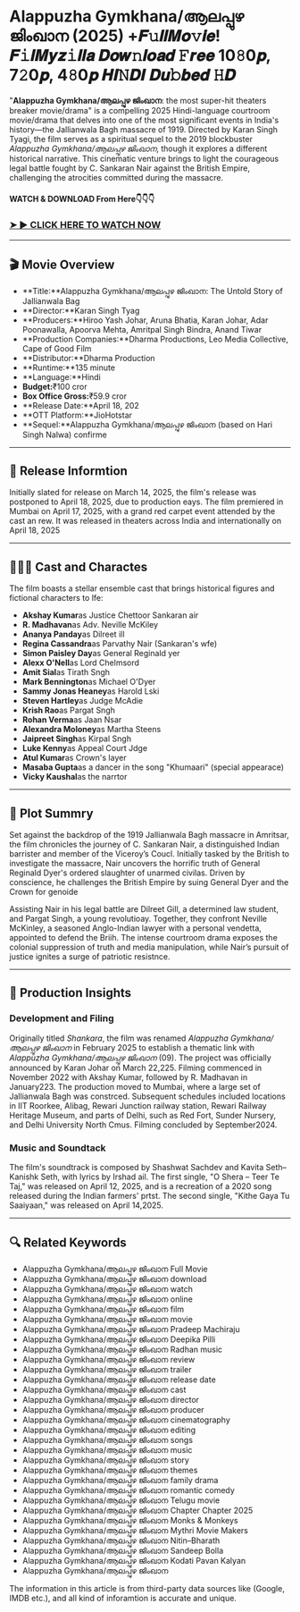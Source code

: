 # Alappuzha Gymkhana/ആലപ്പുഴ ജിംഖാന (2025) +𝑭𝚞𝒍𝒍𝑴𝒐𝚟𝒊𝒆! 𝑭𝚒𝒍𝑴𝒚𝒛𝚒𝒍𝒍𝒂 𝑫𝒐𝒘𝚗𝒍𝒐𝒂𝒅 𝙵𝒓𝒆𝒆 10𝟾0𝒑, 7𝟸0𝒑, 4𝟾0𝒑 𝑯𝑰𝙽𝑫𝑰 𝑫𝒖𝚋𝒃𝒆𝒅 𝙷𝑫

"**Alappuzha Gymkhana/ആലപ്പുഴ ജിംഖാന**: the most super-hit theaters breaker movie/drama" is a compelling 2025 Hindi-language courtroom movie/drama that delves into one of the most significant events in India's history—the Jallianwala Bagh massacre of 1919. Directed by Karan Singh Tyagi, the film serves as a spiritual sequel to the 2019 blockbuster *Alappuzha Gymkhana/ആലപ്പുഴ ജിംഖാന*, though it explores a different historical narrative. This cinematic venture brings to light the courageous legal battle fought by C. Sankaran Nair against the British Empire, challenging the atrocities committed during the massacre.

#### WATCH & DOWNLOAD From Here👇👇👇

### <a href="https://t.co/8PfY5gxeJe" rel="nofollow">➤ ► CLICK HERE TO WATCH NOW</a>

---

## 🎬 Movie Overview

- **Title:**Alappuzha Gymkhana/ആലപ്പുഴ ജിംഖാന: The Untold Story of Jallianwala Bag  
- **Director:**Karan Singh Tyag  
- **Producers:**Hiroo Yash Johar, Aruna Bhatia, Karan Johar, Adar Poonawalla, Apoorva Mehta, Amritpal Singh Bindra, Anand Tiwar  
- **Production Companies:**Dharma Productions, Leo Media Collective, Cape of Good Film  
- **Distributor:**Dharma Production  
- **Runtime:**135 minute  
- **Language:**Hindi  
- **Budget:**₹100 cror  
- **Box Office Gross:**₹59.9 cror  
- **Release Date:**April 18, 202  
- **OTT Platform:**JioHotstar  
- **Sequel:**Alappuzha Gymkhana/ആലപ്പുഴ ജിംഖാന (based on Hari Singh Nalwa) confirme

---

## 📅 Release Informtion

Initially slated for release on March 14, 2025, the film's release was postponed to April 18, 2025, due to production eays. The film premiered in Mumbai on April 17, 2025, with a grand red carpet event attended by the cast an rew. It was released in theaters across India and internationally on April 18, 2025 

---

## 🧑‍🤝‍🧑 Cast and Charactes

The film boasts a stellar ensemble cast that brings historical figures and fictional characters to lfe:

- **Akshay Kumar**as Justice Chettoor Sankaran air  
- **R. Madhavan**as Adv. Neville McKiley  
- **Ananya Panday**as Dilreet ill  
- **Regina Cassandra**as Parvathy Nair (Sankaran's wfe)  
- **Simon Paisley Day**as General Reginald yer  
- **Alexx O'Nell**as Lord Chelmsord  
- **Amit Sial**as Tirath Sngh  
- **Mark Bennington**as Michael O'Dyer  
- **Sammy Jonas Heaney**as Harold Lski  
- **Steven Hartley**as Judge McAdie  
- **Krish Rao**as Pargat Sngh  
- **Rohan Verma**as Jaan Nsar  
- **Alexandra Moloney**as Martha Steens  
- **Jaipreet Singh**as Kirpal Sngh  
- **Luke Kenny**as Appeal Court Jdge  
- **Atul Kumar**as Crown's layer  
- **Masaba Gupta**as a dancer in the song "Khumaari" (special appearace)  
- **Vicky Kaushal**as the narrtor

---

## 📖 Plot Summry

Set against the backdrop of the 1919 Jallianwala Bagh massacre in Amritsar, the film chronicles the journey of C. Sankaran Nair, a distinguished Indian barrister and member of the Viceroy’s Coucl. Initially tasked by the British to investigate the massacre, Nair uncovers the horrific truth of General Reginald Dyer's ordered slaughter of unarmed civilas. Driven by conscience, he challenges the British Empire by suing General Dyer and the Crown for genoide

Assisting Nair in his legal battle are Dilreet Gill, a determined law student, and Pargat Singh, a young revolutioay. Together, they confront Neville McKinley, a seasoned Anglo-Indian lawyer with a personal vendetta, appointed to defend the Briih. The intense courtroom drama exposes the colonial suppression of truth and media manipulation, while Nair’s pursuit of justice ignites a surge of patriotic resistnce.

---

## 🎥 Production Insights

### Development and Filing

Originally titled *Shankara*, the film was renamed *Alappuzha Gymkhana/ആലപ്പുഴ ജിംഖാന* in February 2025 to establish a thematic link with *Alappuzha Gymkhana/ആലപ്പുഴ ജിംഖാന* (09). The project was officially announced by Karan Johar on March 22,225. Filming commenced in November 2022 with Akshay Kumar, followed by R. Madhavan in January223. The production moved to Mumbai, where a large set of Jallianwala Bagh was constrced. Subsequent schedules included locations in IIT Roorkee, Alibag, Rewari Junction railway station, Rewari Railway Heritage Museum, and parts of Delhi, such as Red Fort, Sunder Nursery, and Delhi University North Cmus. Filming concluded by September2024.

### Music and Soundtack

The film's soundtrack is composed by Shashwat Sachdev and Kavita Seth–Kanishk Seth, with lyrics by Irshad ail. The first single, "O Shera – Teer Te Taj," was released on April 12, 2025, and is a recreation of a 2020 song released during the Indian farmers' prtst. The second single, "Kithe Gaya Tu Saaiyaan," was released on April 14,2025.

---

## 🔍 Related Keywords

- Alappuzha Gymkhana/ആലപ്പുഴ ജിംഖാന Full Movie  
- Alappuzha Gymkhana/ആലപ്പുഴ ജിംഖാന download  
- Alappuzha Gymkhana/ആലപ്പുഴ ജിംഖാന watch  
- Alappuzha Gymkhana/ആലപ്പുഴ ജിംഖാന online  
- Alappuzha Gymkhana/ആലപ്പുഴ ജിംഖാന film  
- Alappuzha Gymkhana/ആലപ്പുഴ ജിംഖാന movie  
- Alappuzha Gymkhana/ആലപ്പുഴ ജിംഖാന Pradeep Machiraju  
- Alappuzha Gymkhana/ആലപ്പുഴ ജിംഖാന Deepika Pilli  
- Alappuzha Gymkhana/ആലപ്പുഴ ജിംഖാന Radhan music  
- Alappuzha Gymkhana/ആലപ്പുഴ ജിംഖാന review  
- Alappuzha Gymkhana/ആലപ്പുഴ ജിംഖാന trailer  
- Alappuzha Gymkhana/ആലപ്പുഴ ജിംഖാന release date  
- Alappuzha Gymkhana/ആലപ്പുഴ ജിംഖാന cast  
- Alappuzha Gymkhana/ആലപ്പുഴ ജിംഖാന director  
- Alappuzha Gymkhana/ആലപ്പുഴ ജിംഖാന producer  
- Alappuzha Gymkhana/ആലപ്പുഴ ജിംഖാന cinematography  
- Alappuzha Gymkhana/ആലപ്പുഴ ജിംഖാന editing  
- Alappuzha Gymkhana/ആലപ്പുഴ ജിംഖാന songs  
- Alappuzha Gymkhana/ആലപ്പുഴ ജിംഖാന music  
- Alappuzha Gymkhana/ആലപ്പുഴ ജിംഖാന story  
- Alappuzha Gymkhana/ആലപ്പുഴ ജിംഖാന themes  
- Alappuzha Gymkhana/ആലപ്പുഴ ജിംഖാന family drama  
- Alappuzha Gymkhana/ആലപ്പുഴ ജിംഖാന romantic comedy  
- Alappuzha Gymkhana/ആലപ്പുഴ ജിംഖാന Telugu movie  
- Alappuzha Gymkhana/ആലപ്പുഴ ജിംഖാന Chapter Chapter 2025  
- Alappuzha Gymkhana/ആലപ്പുഴ ജിംഖാന Monks & Monkeys  
- Alappuzha Gymkhana/ആലപ്പുഴ ജിംഖാന Mythri Movie Makers  
- Alappuzha Gymkhana/ആലപ്പുഴ ജിംഖാന Nitin–Bharath  
- Alappuzha Gymkhana/ആലപ്പുഴ ജിംഖാന Sandeep Bolla  
- Alappuzha Gymkhana/ആലപ്പുഴ ജിംഖാന Kodati Pavan Kalyan  
- Alappuzha Gymkhana/ആലപ്പുഴ ജിംഖാന

<p>The information in this article is from third-party data sources like (Google, IMDB etc.), and all kind of inforamtion is accurate and unique.</p>

